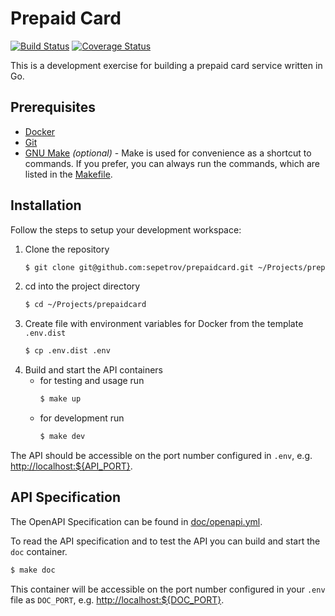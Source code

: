 # Prepaid Card 

[![Build Status](https://travis-ci.org/sepetrov/prepaidcard.svg?branch=master)](https://travis-ci.org/sepetrov/prepaidcard) 
[![Coverage Status](https://coveralls.io/repos/github/sepetrov/prepaidcard/badge.svg?branch=master)](https://coveralls.io/github/sepetrov/prepaidcard?branch=master)

This is a development exercise for building a prepaid card service written in Go.

## Prerequisites

* [Docker](https://www.docker.com/)
* [Git](https://git-scm.com/)
* [GNU Make](https://www.gnu.org/software/make/) *(optional)* - Make is used for convenience as a shortcut to commands.
If you prefer, you can always run the commands, which are listed in the [Makefile](Makefile).


## Installation

Follow the steps to setup your development workspace:
1. Clone the repository
    ```bash
    $ git clone git@github.com:sepetrov/prepaidcard.git ~/Projects/prepaidcard
    ```
1. cd into the project directory
    ```bash
    $ cd ~/Projects/prepaidcard
    ```
1. Create file with environment variables for Docker from the template `.env.dist`
    ```bash
    $ cp .env.dist .env
    ``` 
1. Build and start the API containers
    - for testing and usage run
        ```bash
        $ make up
        ```
    - for development run
        ```bash
        $ make dev
        ```

The API should be accessible on the port number configured in `.env`,
e.g. [http://localhost:${API_PORT}](http://localhost:8080).


## API Specification

The OpenAPI Specification can be found in [doc/openapi.yml](doc/openapi.yml). 

To read the API specification and to test the API you can build and start the `doc` container.
```bash
$ make doc
```

This container will be accessible on the port number configured in your `.env` file as `DOC_PORT`,
e.g. [http://localhost:${DOC_PORT}](http://localhost:8081).
